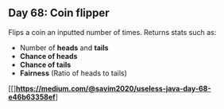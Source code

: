 ## Day 68: Coin flipper
Flips a coin an inputted number of times. Returns stats such as:

- Number of **heads** and **tails**
- **Chance of heads**
- **Chance of tails**
- **Fairness** (Ratio of heads to tails)

[[]**<https://medium.com/@savim2020/useless-java-day-68-e46b63358ef>**] 
